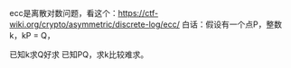 ecc是离散对数问题，看这个：https://ctf-wiki.org/crypto/asymmetric/discrete-log/ecc/
白话：假设有一个点P，整数 k，kP = Q，

已知k求Q好求
已知PQ，求k比较难求。
